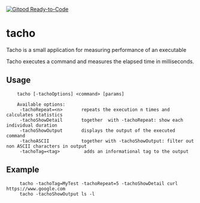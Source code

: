 [![Gitpod Ready-to-Code](https://img.shields.io/badge/Gitpod-Ready--to--Code-blue?logo=gitpod)](https://gitpod.io/#https://github.com/qrider71/tacho) 

# tacho

Tacho is a small application for measuring performance of an executable

Tacho executes a command and measures the elapsed time in milliseconds.

## Usage

        tacho [-tachoOptions] <command> [params]

        Available options:
         -tachoRepeat=<n>       repeats the execution n times and calculates statistics
         -tachoShowDetail       together  with -tachoRepeat: show each individual duration
         -tachoShowOutput       displays the output of the executed command
         -tachoASCII            together with -tachoShowOutput: filter out non ASCII characters in output
         -tachoTag=<tag>         adds an informational tag to the output 

## Example

         tacho -tachoTag=MyTest -tachoRepeat=5 -tachoShowDetail curl https://www.google.com 
         tacho -tachoShowOutput ls -l

